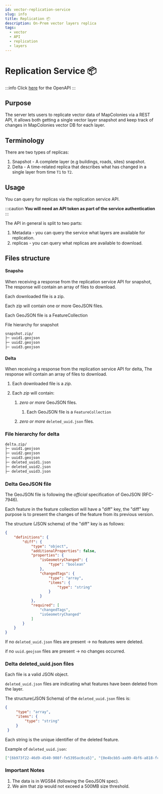 ```yaml
---
id: vector-replication-service
slug: info
title: Replication 📦
description: On-Prem vector layers replica
tags:
  - vector
  - API
  - replication
  - layers
---
```


# Replication Service 📦

:::info
Click [here](/docs/MapColonies/vector/Services/replication/api) for the OpenAPI
:::

## Purpose
The server lets users to replicate vector data of MapColonies via a REST API, it allows both getting a single vector layer snapshot
and keep track of changes in MapColonies vector DB for each layer.

## Terminology

There are two types of replicas:
1. Snapshot - A complete layer (e.g buildings, roads, sites) snapshot.
2. Delta - A time-related replica that describes what has changed in a single layer from time `T1` to `T2`.

## Usage
You can query for replicas via the replication service API.

:::caution
**You will need an API token as part of the service authentication &nbsp;**
:::


The API in general is split to two parts:
1. Metadata - you can query the service what layers are available for replication.
2. replicas - you can query what replicas are available to download.


## Files structure

#### Snapsho
When receiving a response from the replication service API for snapshot, The response will contain an array of files to download.

Each downloaded file is a zip.

Each zip will contain one or more GeoJSON files.

Each GeoJSON file is a FeatureCollection

File hierarchy for snapshot

```sh
snapshot.zip/
├─ uuid1.geojson
├─ uuid2.geojson
├─ uuid3.geojson
```

#### Delta

When receiving a response from the replication service API for delta, The response will contain an array of files to download.

1. Each downloaded file is a *zip*.

2. Each *zip* will contain:
   1. *zero or more* GeoJSON files.
      1. Each GeoJSON file is a `FeatureCollection`

    2. *zero or more* `deleted_uuid.json` files.

### File hierarchy for delta
```sh
delta.zip/
├─ uuid1.geojson
├─ uuid2.geojson
├─ uuid3.geojson
├─ deleted_uuid1.json
├─ deleted_uuid2.json
├─ deleted_uuid3.json
```

### Delta GeoJSON file
The GeoJSON file is following the *official* specification of GeoJSON (RFC-7946).

Each feature in the feature collection will have a "diff" key, the "diff" key purpose is to present the changes of the feature from its previous version.

The structure (JSON schema) of the "diff" key is as follows:


```json title="JSON Schema of Response"
{
    "definitions": {
        "diff": {
            "type": "object",
            "additionalProperties": false,
            "properties": {
                "isGeometryChanged": {
                    "type": "boolean"
                },
                "changedTags": {
                    "type": "array",
                    "items": {
                        "type": "string"
                    }
                }
            },
            "required": [
                "changedTags",
                "isGeometryChanged"
            ]
        }
    }
}
```

If no `deleted_uuid.json` files are present -> no features were deleted.

if no `uuid.geojson` files are present -> no changes occurred.

### Delta deleted_uuid.json files
Each file is a valid JSON object.

`deleted_uuid.json` files are indicating what features have been deleted from the layer.

The structure(JSON Schema) of the `deleted_uuid.json` files is:

```json
{
     "type": "array",
     "items": {
         "type": "string"
     }
 }
```

Each string is the unique identifier of the deleted feature.

Example of `deleted_uuid.json`:
```json
["{6b973f22-46d9-4540-908f-fe5395ac0ca5}", "{0e4bcbb5-aa99-4bf6-a818-fc9df28666aa}", "{5652897d-e661-4e14-83fc-969bab027bb2}"]
```

### Important Notes
1. The data is in WGS84 (following the GeoJSON spec).
2. We aim that zip would not exceed a 500MB size threshold.
